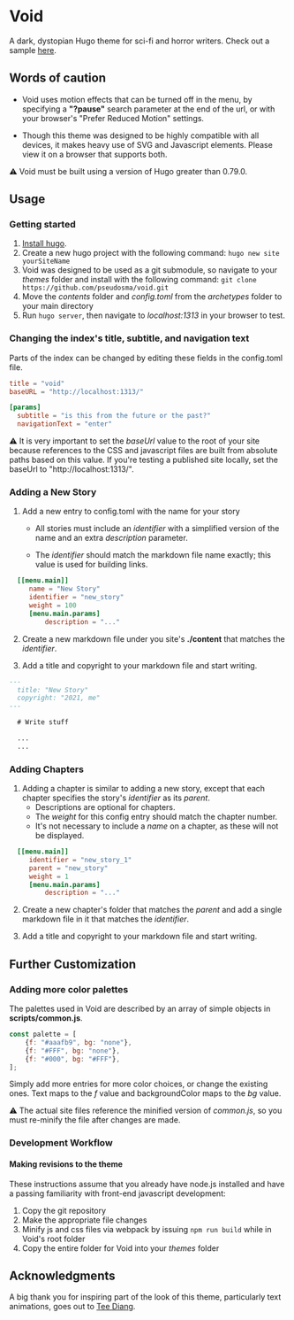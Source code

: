 # Void

A dark, dystopian Hugo theme for sci-fi and horror writers. Check out a sample [here](https://pseudosma.github.io/voidExample/).

## Words of caution

* Void uses motion effects that can be turned off in the menu, by specifying a **"?pause"** search parameter at the end of the url, or with your browser's "Prefer Reduced Motion" settings.

* Though this theme was designed to be highly compatible with all devices, it makes heavy use of SVG and Javascript elements. Please view it on a browser that supports both.

:warning: Void must be built using a version of Hugo greater than 0.79.0.

## Usage

### Getting started

  1. [Install hugo](https://gohugo.io/getting-started/installing/).
  1. Create a new hugo project with the following command: `hugo new site yourSiteName`
  1. Void was designed to be used as a git submodule, so navigate to your *themes* folder and install with the following command: `git clone https://github.com/pseudosma/void.git`
  1. Move the *contents* folder and *config.toml* from the *archetypes* folder to your main directory
  1. Run `hugo server`, then navigate to *localhost:1313* in your browser to test.

### Changing the index's title, subtitle, and navigation text

Parts of the index can be changed by editing these fields in the config.toml file.

```toml
title = "void"
baseURL = "http://localhost:1313/"

[params]
  subtitle = "is this from the future or the past?"
  navigationText = "enter"
```

:warning: It is very important to set the *baseUrl* value to the root of your site because references to the CSS and javascript files are built from absolute paths based on this value. If you're testing a published site locally, set the baseUrl to "http://localhost:1313/".

### Adding a New Story

  1. Add a new entry to config.toml with the name for your story
      * All stories must include an *identifier* with a simplified version of the name and an extra *description* parameter.

      * The *identifier* should match the markdown file name exactly; this value is used for building links.

   ```toml
     [[menu.main]]
        name = "New Story"
        identifier = "new_story"
        weight = 100
        [menu.main.params]
            description = "..."
   ```

  2. Create a new markdown file under you site's **./content** that matches the *identifier*.

  3. Add a title and copyright to your markdown file and start writing.

  ```markdown
  ---
    title: "New Story"
    copyright: "2021, me"
  ---

    # Write stuff

    ...
    ...
  ```

### Adding Chapters

  1. Adding a chapter is similar to adding a new story, except that each chapter specifies the story's *identifier* as its *parent*.
      * Descriptions are optional for chapters.
      * The *weight* for this config entry should match the chapter number.
      * It's not necessary to include a *name* on a chapter, as these will not be displayed.

   ```toml
     [[menu.main]]
        identifier = "new_story_1"
        parent = "new_story"
        weight = 1
        [menu.main.params]
            description = "..."
   ```
  2. Create a new chapter's folder that matches the *parent* and add a single markdown file in it that matches the *identifier*.

  3. Add a title and copyright to your markdown file and start writing.

## Further Customization

### Adding more color palettes

The palettes used in Void are described by an array of simple objects in **scripts/common.js**.

```javascript
const palette = [
    {f: "#aaafb9", bg: "none"},
    {f: "#FFF", bg: "none"},
    {f: "#000", bg: "#FFF"},
];
```

Simply add more entries for more color choices, or change the existing ones. Text maps to the *f* value and backgroundColor maps to the *bg* value.


:warning: The actual site files reference the minified version of _common.js_, so you must re-minify the file after changes are made.

### Development Workflow

#### Making revisions to the theme

These instructions assume that you already have node.js installed and have a passing familiarity with front-end javascript development:

  1. Copy the git repository
  1. Make the appropriate file changes
  1. Minify js and css files via webpack by issuing `npm run build` while in Void's root folder
  1. Copy the entire folder for Void into your *themes* folder

## Acknowledgments

A big thank you for inspiring part of the look of this theme, particularly text animations, goes out to [Tee Diang](https://github.com/acupoftee).



